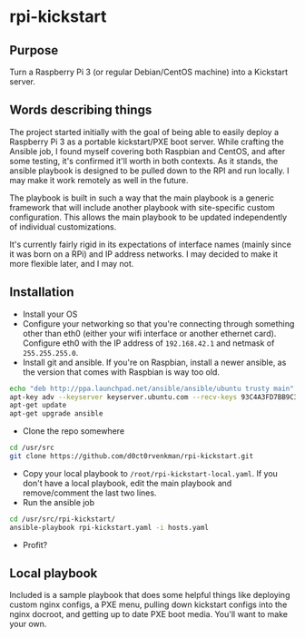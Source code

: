 # rpi-kickstart

## Purpose
Turn a Raspberry Pi 3 (or regular Debian/CentOS machine) into a Kickstart server.

## Words describing things
The project started initially with the goal of being able to easily deploy a Raspberry Pi 3 as a portable kickstart/PXE boot server. While crafting the Ansible job, I found myself covering both Raspbian and CentOS, and after some testing, it's confirmed it'll worth in both contexts. As it stands, the ansible playbook is designed to be pulled down to the RPI and run locally. I may make it work remotely as well in the future.

The playbook is built in such a way that the main playbook is a generic framework that will include another playbook with site-specific custom configuration. This allows the main playbook to be updated independently of individual customizations.

It's currently fairly rigid in its expectations of interface names (mainly since it was born on a RPi) and IP address networks. I may decided to make it more flexible later, and I may not.

## Installation
* Install your OS
* Configure your networking so that you're connecting through something other than eth0 (either your wifi interface or another ethernet card). Configure eth0 with the IP address of `192.168.42.1` and netmask of `255.255.255.0`.
* Install git and ansible. If you're on Raspbian, install a newer ansible, as the version that comes with Raspbian is way too old.
```bash
echo "deb http://ppa.launchpad.net/ansible/ansible/ubuntu trusty main" > /etc/apt/sources.list.d/ansible.list
apt-key adv --keyserver keyserver.ubuntu.com --recv-keys 93C4A3FD7BB9C367
apt-get update
apt-get upgrade ansible
```
* Clone the repo somewhere
```bash
cd /usr/src
git clone https://github.com/d0ct0rvenkman/rpi-kickstart.git
```
* Copy your local playbook to `/root/rpi-kickstart-local.yaml`. If you don't have a local playbook, edit the main playbook and remove/comment the last two lines.
* Run the ansible job
```bash
cd /usr/src/rpi-kickstart/
ansible-playbook rpi-kickstart.yaml -i hosts.yaml
```
* Profit?

## Local playbook
Included is a sample playbook that does some helpful things like deploying custom nginx configs, a PXE menu, pulling down kickstart configs into the nginx docroot, and getting up to date PXE boot media. You'll want to make your own.
